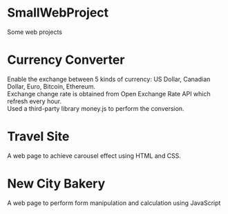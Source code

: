 # SmallWebProject
Some web projects

<h1>Currency Converter</h1>
Enable the exchange between 5 kinds of currency: US Dollar, Canadian Dollar, Euro, Bitcoin, Ethereum.<br/>
Exchange change rate is obtained from Open Exchange Rate API which refresh every hour.<br/>
Used a third-party library money.js to perform the conversion.<br/>

<h1>Travel Site</h1>
A web page to achieve carousel effect using HTML and CSS.

<h1>New City Bakery</h1>
A web page to perform form manipulation and calculation using JavaScript
